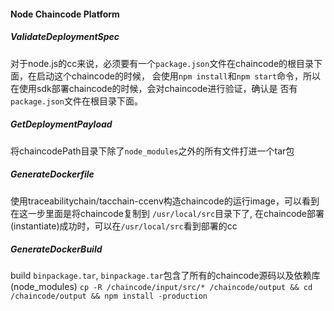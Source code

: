 #### Node Chaincode Platform

##### ValidateDeploymentSpec
对于node.js的cc来说，必须要有一个`package.json`文件在chaincode的根目录下面，在启动这个chaincode的时候，
会使用`npm install`和`npm start`命令，所以在使用sdk部署chaincode的时候，会对chaincode进行验证，确认是
否有`package.json`文件在根目录下面。

##### GetDeploymentPayload
将chaincodePath目录下除了`node_modules`之外的所有文件打进一个tar包

##### GenerateDockerfile
使用traceabilitychain/tacchain-ccenv构造chaincode的运行image，可以看到在这一步里面是将chaincode复制到
`/usr/local/src`目录下了, 在chaincode部署(instantiate)成功时，可以在`/usr/local/src`看到部署的cc

##### GenerateDockerBuild
build `binpackage.tar`, `binpackage.tar`包含了所有的chaincode源码以及依赖库(node_modules)
`cp -R /chaincode/input/src/* /chaincode/output && cd /chaincode/output && npm install -production`
